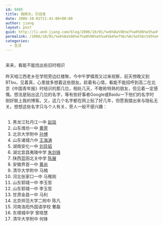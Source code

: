 ```yaml
---
id: 9485
title: 抛砖头，引旧友
date: 2006-10-01T21:41:00+00:00
author: jiang
layout: post
guid: http://li-and-jiang.com/blog/2006/10/01/%e6%8a%9b%e7%a0%96%e5%a4%b4%ef%bc%8c%e5%bc%95%e6%97%a7%e5%8f%8b/
permalink: /2006/10/01/%e6%8a%9b%e7%a0%96%e5%a4%b4%ef%bc%8c%e5%bc%95%e6%97%a7%e5%8f%8b/
categories:
  - 生活
---
```

<div>
   
</div>

<div>
  <font color="#333333">来来，看能不能找出些旧时相识</font>
</div>

<div>
  <font color="#333333"></font> 
</div>

<div>
  <font color="#333333">昨天咱江西老乡在学院旁边红楼聚，今中午梦蝶周又过来视察，前天傍晚又到BTbu，见着真，心里就多想着这些朋友。趁着有心情，看能不能招呼到高二在北京《中国青年报》时结识的那几位，相处几天，不敢称特熟的朋友，但见着一定感慨。想法是贴出这几位的名字，等有些好事者Google或Baidu一下他们的名字时刚好联上我的博客。又，这几个名字都在网上贴了好几年，但愿我摆出来与隐私无关。想想这些名字只与个人有关，旁人一般不感兴趣：</font>
</div>

<div>
  <font color="#333333"></font> 
</div>

  1. <font color="#333333">黑龙江牡丹江一中 </font>[<font color="#333333">赵琰</font>](http://panshanghu.spaces.live.com/mmm2006-09-13_01.00/zy.htm) 
  2. <font color="#333333">山东潍坊一中 </font>[<font color="#333333">黄莞</font>](http://panshanghu.spaces.live.com/mmm2006-09-13_01.00/hw.htm) 
  3. <font color="#333333">北京大学附中 </font>[<font color="#333333">孙博</font>](http://panshanghu.spaces.live.com/mmm2006-09-13_01.00/sb.htm) 
  4. <font color="#333333">山东诸城六中 </font>[<font color="#333333">王海涛</font>](http://panshanghu.spaces.live.com/mmm2006-09-13_01.00/wht.htm) 
  5. <font color="#333333">湖南安化一中 </font>[<font color="#333333">刘异韬</font>](http://panshanghu.spaces.live.com/mmm2006-09-13_01.00/lyt.htm) 
  6. <font color="#333333">湖北宜昌夷陵中学 </font>[<font color="#333333">朱剑锋</font>](http://panshanghu.spaces.live.com/mmm2006-09-13_01.00/zjf.htm) 
  7. <font color="#333333">陕西蓝田北关中学 </font>[<font color="#333333">陈展</font>](http://panshanghu.spaces.live.com/mmm2006-09-13_01.00/chz.htm) 
  8. <font color="#333333">安徽界首一中 </font>[<font color="#333333">黄尚</font>](http://panshanghu.spaces.live.com/mmm2006-09-13_01.00/hsh.htm) 
  9. <font color="#333333">清华大学附中 马楠</font> 
 10. <font color="#333333">河北张家口一中 马稚刚</font> 
 11. <font color="#333333">山东郓城一中 李玉哲</font> 
 12. <font color="#333333">山东郓城一中 李玉哲</font> 
 13. <font color="#333333">甘肃金昌一中 马利</font> 
 14. <font color="#333333">北京师范大学二附中 陈凡</font> 
 15. <font color="#333333">河南洛阳外国语学校 曹磊</font> 
 16. <font color="#333333">东增城中学 曾晓慧</font> 
 17. <font color="#333333">清华大学附中 何锋</font>